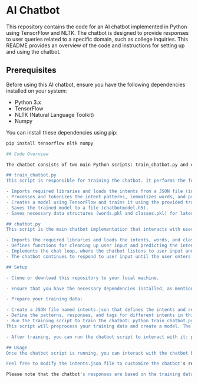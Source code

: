 # AI Chatbot

This repository contains the code for an AI chatbot implemented in Python using TensorFlow and NLTK. The chatbot is designed to provide responses to user queries related to a specific domain, such as college inquiries. This README provides an overview of the code and instructions for setting up and using the chatbot.

## Prerequisites

Before using this AI chatbot, ensure you have the following dependencies installed on your system:

- Python 3.x
- TensorFlow
- NLTK (Natural Language Toolkit)
- Numpy

You can install these dependencies using pip:

```bash
pip install tensorflow nltk numpy

## Code Overview

The chatbot consists of two main Python scripts: train_chatbot.py and chatbot.py. Here's a brief overview of each script:

## train_chatbot.py
This script is responsible for training the chatbot. It performs the following tasks:

- Imports required libraries and loads the intents from a JSON file (intents.json).
- Processes and tokenizes the intent patterns, lemmatizes words, and prepares data for training.
- Creates a model using TensorFlow and trains it using the provided training data.
- Saves the trained model to a file (chatbotmodel.h5).
- Saves necessary data structures (words.pkl and classes.pkl) for later use in the chatbot.

## chatbot.py
This script is the main chatbot implementation that interacts with users. It performs the following tasks:

- Imports the required libraries and loads the intents, words, and classes.
- Defines functions for cleaning up user input and predicting the intent of the input.
- Implements the chat loop, where the chatbot listens to user input and provides responses based on the trained model.
- The chatbot continues to respond to user input until the user enters "bye" or "Goodbye," at which point it exits the conversation.

## Setup

- Clone or download this repository to your local machine.

- Ensure that you have the necessary dependencies installed, as mentioned in the "Prerequisites" section.

- Prepare your training data:

- Create a JSON file named intents.json that defines the intents and responses for your chatbot. An example format is provided in the code.
- Define the patterns, responses, and tags for different intents in this JSON file.
- Run the training script to train the chatbot: python train_chatbot.py
This script will preprocess your training data and create a model. The trained model will be saved as chatbotmodel.h5, and data structures (words.pkl and classes.pkl) will be generated for use by the chatbot.

- After training, you can run the chatbot script to interact with it: python chatbot.py

## Usage
Once the chatbot script is running, you can interact with the chatbot by entering your queries. The chatbot will respond based on the patterns and responses defined in intents.json. To exit the conversation, simply enter "bye" or "Goodbye."

Feel free to modify the intents.json file to customize the chatbot's responses and add more intents as needed for your specific use case.

Please note that the chatbot's responses are based on the training data, so the accuracy of responses may vary depending on the quality and quantity of the training data.
